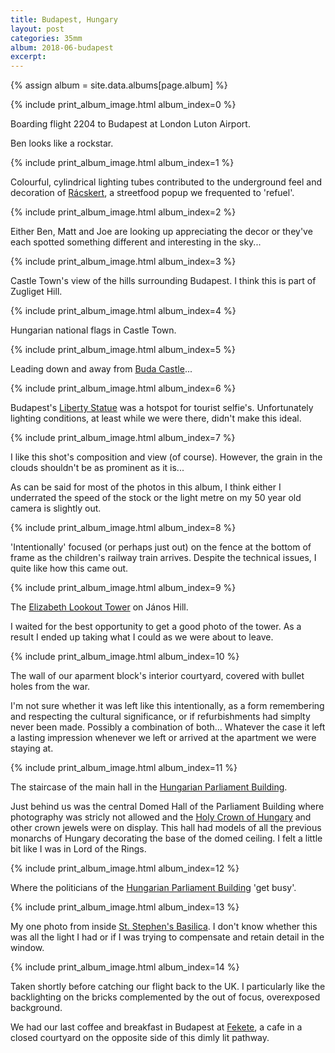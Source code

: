 ```yaml
---
title: Budapest, Hungary
layout: post
categories: 35mm
album: 2018-06-budapest
excerpt:
---
```

{% assign album = site.data.albums[page.album] %}

{% include print_album_image.html album_index=0 %}

Boarding flight 2204 to Budapest at London Luton Airport.

Ben looks like a rockstar.

{% include print_album_image.html album_index=1 %}

Colourful, cylindrical lighting tubes contributed to the underground feel and decoration of [Rácskert][racskert], a streetfood popup we frequented to 'refuel'.

{% include print_album_image.html album_index=2 %}

Either Ben, Matt and Joe are looking up appreciating the decor or they've each spotted something different and interesting in the sky...

{% include print_album_image.html album_index=3 %}

Castle Town's view of the hills surrounding Budapest. I think this is part of Zugliget Hill.

{% include print_album_image.html album_index=4 %}

Hungarian national flags in Castle Town.

{% include print_album_image.html album_index=5 %}

Leading down and away from [Buda Castle][buda-castle]...

{% include print_album_image.html album_index=6 %}

Budapest's [Liberty Statue][liberty-statue] was a hotspot for tourist selfie's. Unfortunately lighting conditions, at least while we were there, didn't make this ideal.

{% include print_album_image.html album_index=7 %}

I like this shot's composition and view (of course). However, the grain in the clouds shouldn't be as prominent as it is...

As can be said for most of the photos in this album, I think either I underrated the speed of the stock or the light metre on my 50 year old camera is slightly out.

{% include print_album_image.html album_index=8 %}

'Intentionally' focused (or perhaps just out) on the fence at the bottom of frame as the children's railway train arrives. Despite the technical issues, I quite like how this came out.

{% include print_album_image.html album_index=9 %}

The [Elizabeth Lookout Tower][elizabeth-lookout-tower] on János Hill.

I waited for the best opportunity to get a good photo of the tower. As a result I ended up taking what I could as we were about to leave.

{% include print_album_image.html album_index=10 %}

The wall of our aparment block's interior courtyard, covered with bullet holes from the war.

I'm not sure whether it was left like this intentionally, as a form remembering and respecting the cultural significance, or if refurbishments had simplty never been made. Possibly a combination of both... Whatever the case it left a lasting impression whenever we left or arrived at the apartment we were staying at.

{% include print_album_image.html album_index=11 %}

The staircase of the main hall in the [Hungarian Parliament Building][hungarian-parliament-building].

Just behind us was the central Domed Hall of the Parliament Building where photography was stricly not allowed and the [Holy Crown of Hungary][holy-crown-hungary] and other crown jewels were on display. This hall had models of all the previous monarchs of Hungary decorating the base of the domed ceiling. I felt a little bit like I was in Lord of the Rings.

{% include print_album_image.html album_index=12 %}

Where the politicians of the [Hungarian Parliament Building][hungarian-parliament-building] 'get busy'.

{% include print_album_image.html album_index=13 %}

My one photo from inside [St. Stephen's Basilica][st-stephen-basilica]. I don't know whether this was all the light I had or if I was trying to compensate and retain detail in the window.

{% include print_album_image.html album_index=14 %}

Taken shortly before catching our flight back to the UK. I particularly like the backlighting on the bricks complemented by the out of focus, overexposed background.

We had our last coffee and breakfast in Budapest at [Fekete][fekete], a cafe in a closed courtyard on the opposite side of this dimly lit pathway.

[racskert]: https://goo.gl/maps/SgrdHdiXFko
[buda-castle]: https://goo.gl/maps/EVr9c9tnC5B2
[liberty-statue]: https://en.wikipedia.org/wiki/Liberty_Statue_(Budapest)
[elizabeth-lookout-tower]: https://en.wikipedia.org/wiki/Elizabeth_Lookout,_Budapest
[hungarian-parliament-building]: https://en.wikipedia.org/wiki/Hungarian_Parliament_Building
[holy-crown-hungary]: https://en.wikipedia.org/wiki/Holy_Crown_of_Hungary
[st-stephen-basilica]: https://en.wikipedia.org/wiki/St._Stephen%27s_Basilica
[fekete]: https://goo.gl/maps/HTgxPZSeHk32